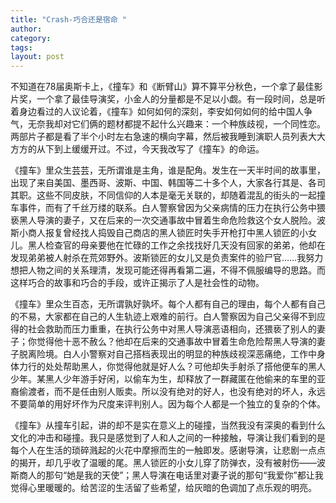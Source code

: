 ```yaml
---
title: "Crash-巧合还是宿命 "
author:
category: 
tags: 
layout: post
---
```

不知道在78届奥斯卡上，《撞车》和《断臂山》算不算平分秋色，一个拿了最佳影片奖，一个拿了最佳导演奖，小金人的分量都是不足以小觑。有一段时间，总是听着身边看过的人议论着，《撞车》如何如何的深刻，李安如何如何的给中国人争气，无奈我却对它们俩的题材都提不起什么兴趣来：一个种族歧视，一个同性恋。两部片子都是看了半个小时左右急速的横向字幕，然后被我睡到演职人员列表大大方方的从下到上缓缓开过。不过，今天我改写了《撞车》的命运。

《撞车》里众生芸芸，无所谓谁是主角，谁是配角。发生在一天半时间的故事里，出现了来自美国、墨西哥、波斯、中国、韩国等二十多个人，大家各行其是、各司其职。这些不同皮肤，不同信仰的人本是毫无关联的，却随着混乱的街头的一起撞车事件，而有了千丝万缕的联系。白人警察曾因为父亲病情的压力在执行公务中猥亵黑人导演的妻子，又在后来的一次交通事故中冒着生命危险救这个女人脱险。波斯小商人报复曾经找人捣毁自己商店的黑人锁匠时失手开枪打中黑人锁匠的小女儿。黑人检查官的母亲要他在忙碌的工作之余找找好几天没有回家的弟弟，他却在发现弟弟被人射杀在荒郊野外。波斯锁匠的女儿又是负责案件的验尸官……我努力想把人物之间的关系理清，发现可能还得再看第二遍，不得不佩服编导的思路。而这样巧合的故事和巧合的手段，或许正揭示了人是社会性的动物。

《撞车》里众生百态，无所谓孰好孰坏。每个人都有自己的理由，每个人都有自己的不易，大家都在自己的人生轨迹上艰难的前行。白人警察因为自己父亲得不到应得的社会救助而压力重重，在执行公务中对黑人导演恶语相向，还猥亵了别人的妻子；你觉得他十恶不赦么？他却在后来的交通事故中冒着生命危险帮黑人导演的妻子脱离险境。白人小警察对自己搭档表现出的明显的种族歧视深恶痛绝，工作中身体力行的处处帮助黑人，你觉得他就是好人么？可他却失手射杀了搭他便车的黑人少年。某黑人少年游手好闲，以偷车为生，却释放了一群藏匿在他偷来的车里的亚裔偷渡者，而不是任由别人贩卖。所以没有绝对的好人，也没有绝对的坏人，永远不要简单的用好坏作为尺度来评判别人。因为每个人都是一个独立的复杂的个体。

《撞车》从撞车引起，讲的却不是实在意义上的碰撞，当然我没有深奥的看到什么文化的冲击和碰撞。我只是感觉到了人和人之间的一种接触，导演让我们看到的是每个人在生活的琐碎溅起的火花中摩擦而生的一触即发。感谢导演，让悲剧一点点的揭开，却几乎收了温暖的尾。黑人锁匠的小女儿穿了防弹衣，没有被射伤——波斯商人的那句“她是我的天使”；黑人导演在电话里对妻子说的那句“我爱你”都让我觉得心里暖暖的。给苦涩的生活留了些希望，给灰暗的色调加了点乐观的明亮。

